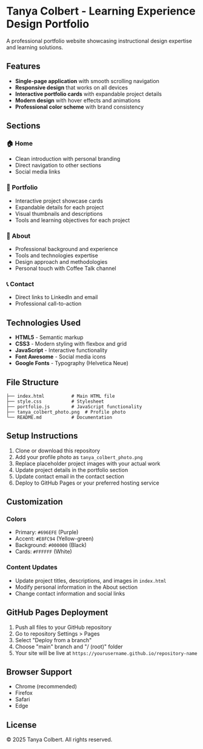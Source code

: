 # Tanya Colbert - Learning Experience Design Portfolio

A professional portfolio website showcasing instructional design expertise and learning solutions.

## Features

- **Single-page application** with smooth scrolling navigation
- **Responsive design** that works on all devices
- **Interactive portfolio cards** with expandable project details
- **Modern design** with hover effects and animations
- **Professional color scheme** with brand consistency

## Sections

### 🏠 Home
- Clean introduction with personal branding
- Direct navigation to other sections
- Social media links

### 💼 Portfolio
- Interactive project showcase cards
- Expandable details for each project
- Visual thumbnails and descriptions
- Tools and learning objectives for each project

### 👤 About
- Professional background and experience
- Tools and technologies expertise
- Design approach and methodologies
- Personal touch with Coffee Talk channel

### 📞 Contact
- Direct links to LinkedIn and email
- Professional call-to-action

## Technologies Used

- **HTML5** - Semantic markup
- **CSS3** - Modern styling with flexbox and grid
- **JavaScript** - Interactive functionality
- **Font Awesome** - Social media icons
- **Google Fonts** - Typography (Helvetica Neue)

## File Structure

```
├── index.html          # Main HTML file
├── style.css           # Stylesheet
├── portfolio.js        # JavaScript functionality
├── tanya_colbert_photo.png  # Profile photo
└── README.md           # Documentation
```

## Setup Instructions

1. Clone or download this repository
2. Add your profile photo as `tanya_colbert_photo.png`
3. Replace placeholder project images with your actual work
4. Update project details in the portfolio section
5. Update contact email in the contact section
6. Deploy to GitHub Pages or your preferred hosting service

## Customization

### Colors
- Primary: `#696EFE` (Purple)
- Accent: `#E8FC94` (Yellow-green)
- Background: `#000000` (Black)
- Cards: `#FFFFFF` (White)

### Content Updates
- Update project titles, descriptions, and images in `index.html`
- Modify personal information in the About section
- Change contact information and social links

## GitHub Pages Deployment

1. Push all files to your GitHub repository
2. Go to repository Settings > Pages
3. Select "Deploy from a branch"
4. Choose "main" branch and "/ (root)" folder
5. Your site will be live at `https://yourusername.github.io/repository-name`

## Browser Support

- Chrome (recommended)
- Firefox
- Safari
- Edge

## License

© 2025 Tanya Colbert. All rights reserved.